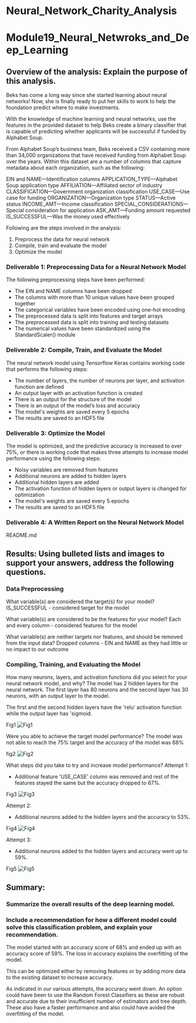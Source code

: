 # Neural_Network_Charity_Analysis
# Module19_Neural_Netwroks_and_Deep_Learning

## Overview of the analysis: Explain the purpose of this analysis.
Beks has come a long way since she started learning about neural networks! Now, she is finally ready to put her skills to work to help the foundation predict where to make investments.

With the knowledge of machine learning and neural networks, use the features in the provided dataset to help Beks create a binary classifier that is capable of predicting whether applicants will be successful if funded by Alphabet Soup.

From Alphabet Soup’s business team, Beks received a CSV containing more than 34,000 organizations that have received funding from Alphabet Soup over the years. Within this dataset are a number of columns that capture metadata about each organization, such as the following:

EIN and NAME—Identification columns
APPLICATION_TYPE—Alphabet Soup application type
AFFILIATION—Affiliated sector of industry
CLASSIFICATION—Government organization classification
USE_CASE—Use case for funding
ORGANIZATION—Organization type
STATUS—Active status
INCOME_AMT—Income classification
SPECIAL_CONSIDERATIONS—Special consideration for application
ASK_AMT—Funding amount requested
IS_SUCCESSFUL—Was the money used effectively

Following are the steps involved in the analysis:
1. Preprocess the data for neural network
2. Compile, train and evaluate the model
3. Optimize the model

### Deliverable 1: Preprocessing Data for a Neural Network Model
The following preprocessing steps have been performed:
- The EIN and NAME columns have been dropped
- The columns with more than 10 unique values have been grouped together
- The categorical variables have been encoded using one-hot encoding
- The preprocessed data is split into features and target arrays
- The preprocessed data is split into training and testing datasets
- The numerical values have been standardized using the StandardScaler() module 

### Deliverable 2: Compile, Train, and Evaluate the Model
The neural network model using Tensorflow Keras contains working code that performs the following steps:
- The number of layers, the number of neurons per layer, and activation function are defined
- An output layer with an activation function is created
- There is an output for the structure of the model
- There is an output of the model’s loss and accuracy
- The model's weights are saved every 5 epochs
- The results are saved to an HDF5 file

### Deliverable 3: Optimize the Model
The model is optimized, and the predictive accuracy is increased to over 75%, or there is working code that makes three attempts to increase model performance using the following steps:
- Noisy variables are removed from features
- Additional neurons are added to hidden layers
- Additional hidden layers are added
- The activation function of hidden layers or output layers is changed for optimization
- The model's weights are saved every 5 epochs
- The results are saved to an HDF5 file

### Deliverable 4: A Written Report on the Neural Network Model
README.md

## Results: Using bulleted lists and images to support your answers, address the following questions.

### Data Preprocessing
What variable(s) are considered the target(s) for your model?
IS_SUCCESSFUL - considered target for the model

What variable(s) are considered to be the features for your model?
Each and every column - considered features for the model

What variable(s) are neither targets nor features, and should be removed from the input data?
Dropped columns - EIN and NAME as they had little or no impact to our outcome

### Compiling, Training, and Evaluating the Model
How many neurons, layers, and activation functions did you select for your neural network model, and why?
The model has 2 hidden layers for the neural network. The first layer has 80 neurons and the second layer has 30 neurons, with an output layer to the model. 

The first and the second hidden layers have the 'relu' activation function while the output layer has 'sigmoid.

Fig1
![Fig1](https://github.com/veenapu/Neural_Network_Charity_Analysis/blob/main/Images/fig1.PNG)

Were you able to achieve the target model performance?
The model was not able to reach the 75% target and the accuracy of the model was 68%

fig2
![Fig2](https://github.com/veenapu/Neural_Network_Charity_Analysis/blob/main/Images/fig2.PNG)

What steps did you take to try and increase model performance?
Attempt 1: 
-  Additional feature 'USE_CASE' column was removed and rest of the features stayed the same but the accuracy dropped to 67%.

Fig3
![Fig3](https://github.com/veenapu/Neural_Network_Charity_Analysis/blob/main/Images/fig3_attempt1.PNG)

Attempt 2: 
-  Additional neurons added to the hidden layers and the accuracy to 53%.

Fig4
![Fig4](https://github.com/veenapu/Neural_Network_Charity_Analysis/blob/main/Images/fig4_attempt2.PNG)

Attempt 3: 
-  Additional neurons added to the hidden layers and accuracy went up to 59%.

Fig5
![Fig5](https://github.com/veenapu/Neural_Network_Charity_Analysis/blob/main/Images/fig5_attempt3.PNG)

## Summary: 
### Summarize the overall results of the deep learning model. 
### Include a recommendation for how a different model could solve this classification problem, and explain your recommendation.

The model started with an accuracy score of 68% and ended up with an accuracy score of 59%. The loss in accuracy explains the overfitting of the model.

This can be optimized either by removing features or by adding more data to the existing dataset to increase accuracy.  

As indicated in our various attempts, the accuracy went down.  An option could have been to use the Random Forest Classifiers as these are robust and accurate due to their insufficient number of estimators and tree depth. These also have a faster performance and also could have avided the overfitting of the model.
